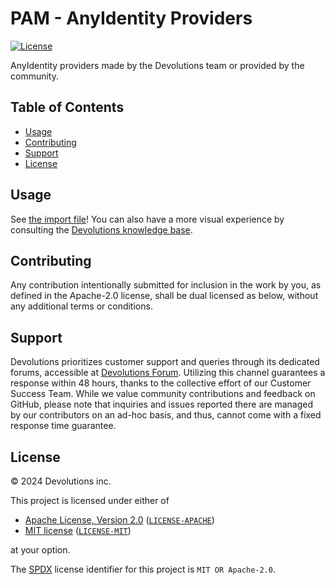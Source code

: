<!-- SPDX-License-Identifier: MIT OR Apache-2.0 -->
# PAM - AnyIdentity Providers

[![License](https://img.shields.io/badge/license-MIT%2FApache--2.0-informational?style=flat-square)](COPYRIGHT.md)

AnyIdentity providers made by the Devolutions team or provided by the community.

## Table of Contents

- [Usage](#usage)
- [Contributing](#contributing)
- [Support](#support)
- [License](#license)

## Usage

See [the import file](How-To-Import.md)!  You can also have a more visual experience by consulting the [Devolutions knowledge base][knowledge-base-anyidentity].

## Contributing

Any contribution intentionally submitted for inclusion in the work by you, as defined in the Apache-2.0 license, shall be
dual licensed as below, without any additional terms or conditions.

## Support

Devolutions prioritizes customer support and queries through its dedicated forums, accessible at [Devolutions Forum][devolutions-forum]. Utilizing this channel guarantees a response within 48 hours, thanks to the collective effort of our Customer Success Team. While we value community contributions and feedback on GitHub, please note that inquiries and issues reported there are managed by our contributors on an ad-hoc basis, and thus, cannot come with a fixed response time guarantee. 

## License

&copy; 2024 Devolutions inc.

This project is licensed under either of

- [Apache License, Version 2.0](https://www.apache.org/licenses/LICENSE-2.0) ([`LICENSE-APACHE`](LICENSE-APACHE))
- [MIT license](https://opensource.org/licenses/MIT) ([`LICENSE-MIT`](LICENSE-MIT))

at your option.

The [SPDX](https://spdx.dev) license identifier for this project is `MIT OR Apache-2.0`.


[devolutions-forum]: https://forum.devolutions.net/product/server
[knowledge-base-anyidentity]: https://docs.devolutions.net/kb/devolutions-server/how-to-articles/create-anyidentity-pam-provider
